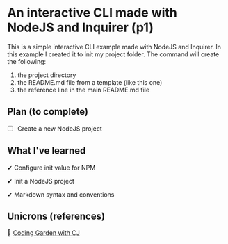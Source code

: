 # An interactive CLI made with NodeJS and Inquirer (p1)

This is a simple interactive CLI example made with NodeJS and Inquirer.
In this example I created it to init my project folder.
The command will create the following:

1. the project directory
2. the README.md file from a template (like this one)
3. the reference line in the main README.md file

## Plan (to complete)

- [ ] Create a new NodeJS project

## What I've learned

✔ Configure init value for NPM

✔ Init a NodeJS project

✔ Markdown syntax and conventions

## Unicrons (references)

🦄 [Coding Garden with CJ](https://github.com/CodingGarden)

